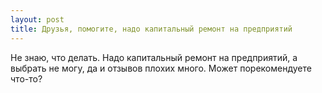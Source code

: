 ```yaml
---
layout: post 
title: Друзья, помогите, надо капитальный ремонт на предприятий 
--- 
```

Не знаю, что делать. Надо капитальный ремонт на предприятий, а выбрать не могу, да и отзывов плохих много. Может порекомендуете что-то?
